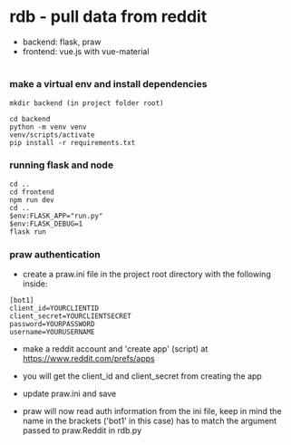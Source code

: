 # rdb - pull data from reddit

- backend: flask, praw
- frontend: vue.js with vue-material

#

### make a virtual env and install dependencies

```
mkdir backend (in project folder root)

cd backend
python -m venv venv
venv/scripts/activate
pip install -r requirements.txt
```

### running flask and node

```
cd ..
cd frontend
npm run dev
cd ..
$env:FLASK_APP="run.py"
$env:FLASK_DEBUG=1
flask run
```

### praw authentication

- create a praw.ini file in the project root directory with the following inside:

```
[bot1]
client_id=YOURCLIENTID
client_secret=YOURCLIENTSECRET
password=YOURPASSWORD
username=YOURUSERNAME
```

- make a reddit account and 'create app' (script) at https://www.reddit.com/prefs/apps

- you will get the client_id and client_secret from creating the app

- update praw.ini and save

- praw will now read auth information from the ini file, keep in mind the name in the brackets ('bot1' in this case) has to match the argument passed to praw.Reddit in rdb.py
